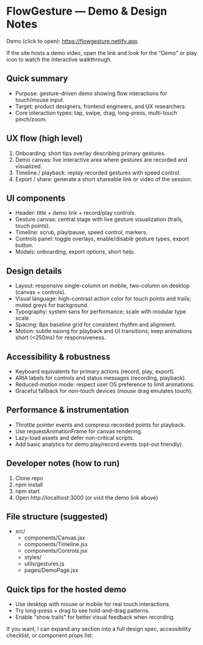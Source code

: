 # FlowGesture — Demo & Design Notes

Demo (click to open): https://flowgesture.netlify.app

If the site hosts a demo video, open the link and look for the "Demo" or play icon to watch the interactive walkthrough.

## Quick summary
- Purpose: gesture-driven demo showing flow interactions for touch/mouse input.
- Target: product designers, frontend engineers, and UX researchers.
- Core interaction types: tap, swipe, drag, long-press, multi-touch pinch/zoom.

## UX flow (high level)
1. Onboarding: short tips overlay describing primary gestures.
2. Demo canvas: live interactive area where gestures are recorded and visualized.
3. Timeline / playback: replay recorded gestures with speed control.
4. Export / share: generate a short shareable link or video of the session.

## UI components
- Header: title + demo link + record/play controls.
- Gesture canvas: central stage with live gesture visualization (trails, touch points).
- Timeline: scrub, play/pause, speed control, markers.
- Controls panel: toggle overlays, enable/disable gesture types, export button.
- Modals: onboarding, export options, short help.

## Design details
- Layout: responsive single-column on mobile, two-column on desktop (canvas + controls).
- Visual language: high-contrast action color for touch points and trails; muted greys for background.
- Typography: system sans for performance; scale with modular type scale.
- Spacing: 8px baseline grid for consistent rhythm and alignment.
- Motion: subtle easing for playback and UI transitions; keep animations short (<250ms) for responsiveness.

## Accessibility & robustness
- Keyboard equivalents for primary actions (record, play, export).
- ARIA labels for controls and status messages (recording, playback).
- Reduced-motion mode: respect user OS preference to limit animations.
- Graceful fallback for non-touch devices (mouse drag emulates touch).

## Performance & instrumentation
- Throttle pointer events and compress recorded points for playback.
- Use requestAnimationFrame for canvas rendering.
- Lazy-load assets and defer non-critical scripts.
- Add basic analytics for demo play/record events (opt-out friendly).

## Developer notes (how to run)
1. Clone repo
2. npm install
3. npm start
4. Open http://localhost:3000 (or visit the demo link above)

## File structure (suggested)
- src/
    - components/Canvas.jsx
    - components/Timeline.jsx
    - components/Controls.jsx
    - styles/
    - utils/gestures.js
    - pages/DemoPage.jsx

## Quick tips for the hosted demo
- Use desktop with mouse or mobile for real touch interactions.
- Try long-press + drag to see hold-and-drag patterns.
- Enable "show trails" for better visual feedback when recording.

If you want, I can expand any section into a full design spec, accessibility checklist, or component props list.

